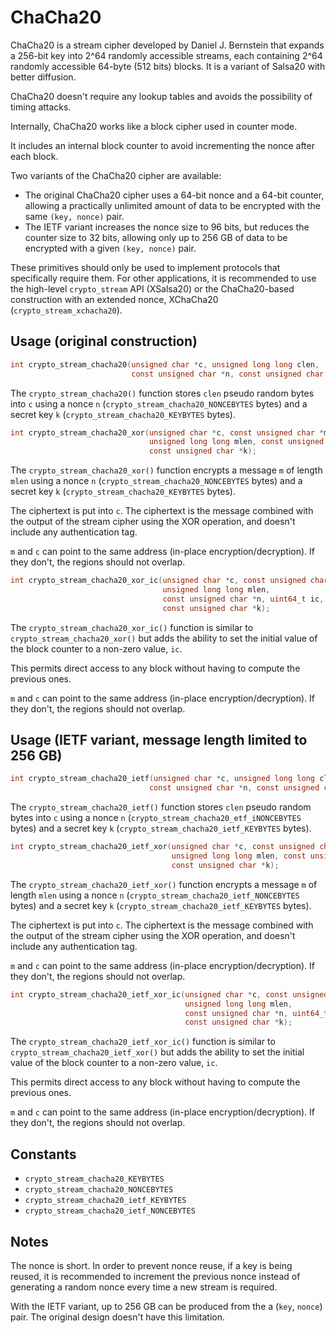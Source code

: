 # ChaCha20

ChaCha20 is a stream cipher developed by Daniel J. Bernstein that expands a 256-bit key into 2^64 randomly accessible streams, each containing 2^64 randomly accessible 64-byte (512 bits) blocks. It is a variant of Salsa20 with better diffusion.

ChaCha20 doesn't require any lookup tables and avoids the possibility of timing attacks.

Internally, ChaCha20 works like a block cipher used in counter mode.

It includes an internal block counter to avoid incrementing the nonce after each block.

Two variants of the ChaCha20 cipher are available:
- The original ChaCha20 cipher uses a 64-bit nonce and a 64-bit counter, allowing a practically unlimited amount of data to be encrypted with the same `(key, nonce)` pair.
- The IETF variant increases the nonce size to 96 bits, but reduces the counter size to 32 bits, allowing only up to 256 GB of data to be encrypted with a given `(key, nonce)` pair.

These primitives should only be used to implement protocols that specifically require them. For other applications, it is recommended to use the high-level `crypto_stream` API (XSalsa20) or the ChaCha20-based construction with an extended nonce, XChaCha20 (`crypto_stream_xchacha20`).

## Usage (original construction)

```c
int crypto_stream_chacha20(unsigned char *c, unsigned long long clen,
                           const unsigned char *n, const unsigned char *k);
```

The `crypto_stream_chacha20()` function stores `clen` pseudo random bytes into `c` using a nonce `n` (`crypto_stream_chacha20_NONCEBYTES` bytes) and a secret key `k` (`crypto_stream_chacha20_KEYBYTES` bytes).

```c
int crypto_stream_chacha20_xor(unsigned char *c, const unsigned char *m,
                               unsigned long long mlen, const unsigned char *n,
                               const unsigned char *k);
```

The `crypto_stream_chacha20_xor()` function encrypts a message `m` of length `mlen` using a nonce `n` (`crypto_stream_chacha20_NONCEBYTES` bytes) and a secret key `k` (`crypto_stream_chacha20_KEYBYTES` bytes).

The ciphertext is put into `c`. The ciphertext is the message combined with the output of the stream cipher using the XOR operation, and doesn't include any authentication tag.

`m` and `c` can point to the same address (in-place encryption/decryption). If they don't, the regions should not overlap.

```c
int crypto_stream_chacha20_xor_ic(unsigned char *c, const unsigned char *m,
                                  unsigned long long mlen,
                                  const unsigned char *n, uint64_t ic,
                                  const unsigned char *k);
```

The `crypto_stream_chacha20_xor_ic()` function is similar to `crypto_stream_chacha20_xor()` but adds the ability to set the initial value of the block counter to a non-zero value, `ic`.

This permits direct access to any block without having to compute the previous ones.

`m` and `c` can point to the same address (in-place encryption/decryption). If they don't, the regions should not overlap.

## Usage (IETF variant, message length limited to 256 GB)

```c
int crypto_stream_chacha20_ietf(unsigned char *c, unsigned long long clen,
                               const unsigned char *n, const unsigned char *k);
```

The `crypto_stream_chacha20_ietf()` function stores `clen` pseudo random bytes into `c` using a nonce `n` (`crypto_stream_chacha20_etf_iNONCEBYTES` bytes) and a secret key `k` (`crypto_stream_chacha20_ietf_KEYBYTES` bytes).

```c
int crypto_stream_chacha20_ietf_xor(unsigned char *c, const unsigned char *m,
                                    unsigned long long mlen, const unsigned char *n,
                                    const unsigned char *k);
```

The `crypto_stream_chacha20_ietf_xor()` function encrypts a message `m` of length `mlen` using a nonce `n` (`crypto_stream_chacha20_ietf_NONCEBYTES` bytes) and a secret key `k` (`crypto_stream_chacha20_ietf_KEYBYTES` bytes).

The ciphertext is put into `c`. The ciphertext is the message combined with the output of the stream cipher using the XOR operation, and doesn't include any authentication tag.

`m` and `c` can point to the same address (in-place encryption/decryption). If they don't, the regions should not overlap.

```c
int crypto_stream_chacha20_ietf_xor_ic(unsigned char *c, const unsigned char *m,
                                       unsigned long long mlen,
                                       const unsigned char *n, uint64_t ic,
                                       const unsigned char *k);
```

The `crypto_stream_chacha20_ietf_xor_ic()` function is similar to `crypto_stream_chacha20_ietf_xor()` but adds the ability to set the initial value of the block counter to a non-zero value, `ic`.

This permits direct access to any block without having to compute the previous ones.

`m` and `c` can point to the same address (in-place encryption/decryption). If they don't, the regions should not overlap.

## Constants

- `crypto_stream_chacha20_KEYBYTES`
- `crypto_stream_chacha20_NONCEBYTES`
- `crypto_stream_chacha20_ietf_KEYBYTES`
- `crypto_stream_chacha20_ietf_NONCEBYTES`

## Notes

The nonce is short. In order to prevent nonce reuse, if a key is being reused, it is recommended to increment the previous nonce instead of generating a random nonce every time a new stream is required.

With the IETF variant, up to 256 GB can be produced from the a (`key`, `nonce`) pair. The original design doesn't have this limitation.
